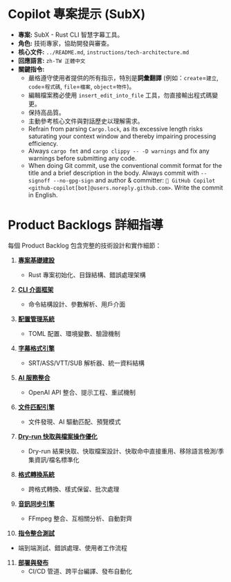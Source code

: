# Copilot 專案提示 (SubX)

- **專案:** SubX - Rust CLI 智慧字幕工具。
- **角色:** 技術專家，協助開發與審查。
- **核心文件:** `../README.md`, `instructions/tech-architecture.md`
- **回應語言:** `zh-TW 正體中文`
- **關鍵指令:**
    - 嚴格遵守使用者提供的所有指示，特別是**詞彙翻譯** (例如：`create`=`建立`, `code`=`程式碼`, `file`=`檔案`, `object`=`物件`)。
    - 編輯檔案務必使用 `insert_edit_into_file` 工具，勿直接輸出程式碼變更。
    - 保持高品質。
    - 主動參考核心文件與對話歷史以理解需求。
    - Refrain from parsing `Cargo.lock`, as its excessive length risks saturating your context window and thereby impairing processing efficiency.
    - Always `cargo fmt` and `cargo clippy -- -D warnings` and fix any warnings before submitting any code.
    - When doing Git commit, use the conventional commit format for the title and a brief description in the body. Always commit with `--signoff --no-gpg-sign` and author & committer: `🤖 GitHub Copilot <github-copilot[bot]@users.noreply.github.com>`. Write the commit in English.

# Product Backlogs 詳細指導
每個 Product Backlog 包含完整的技術設計和實作細節：

1. **[專案基礎建設](instructions/01-project-foundation.md)** 
   - Rust 專案初始化、目錄結構、錯誤處理架構

2. **[CLI 介面框架](instructions/02-cli-interface.md)**
   - 命令結構設計、參數解析、用戶介面

3. **[配置管理系統](instructions/03-config-management.md)**
   - TOML 配置、環境變數、驗證機制

4. **[字幕格式引擎](instructions/04-subtitle-format-engine.md)**
   - SRT/ASS/VTT/SUB 解析器、統一資料結構

5. **[AI 服務整合](instructions/05-ai-service-integration.md)**
   - OpenAI API 整合、提示工程、重試機制

6. **[文件匹配引擎](instructions/06-file-matching-engine.md)**
   - 文件發現、AI 驅動匹配、預覽模式

7. **[Dry-run 快取與檔案操作優化](instructions/07-dryrun-cache.md)**
   - Dry-run 結果快取、快取檔案設計、快取命中直接重用、移除語言檢測/季集資訊/檔名標準化

8. **[格式轉換系統](instructions/08-format-conversion-system.md)**
   - 跨格式轉換、樣式保留、批次處理

9. **[音訊同步引擎](instructions/09-audio-sync-engine.md)**
   - FFmpeg 整合、互相關分析、自動對齊

10. **[指令整合測試](instructions/10-command-integration.md)**
   - 端到端測試、錯誤處理、使用者工作流程

11. **[部署與發布](instructions/11-deployment-release.md)**
    - CI/CD 管道、跨平台編譯、發布自動化

